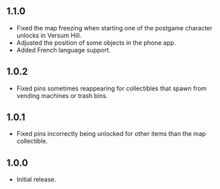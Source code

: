 ## 1.1.0

- Fixed the map freezing when starting one of the postgame character unlocks in Versum Hill.
- Adjusted the position of some objects in the phone app.
- Added French language support.

## 1.0.2

- Fixed pins sometimes reappearing for collectibles that spawn from vending machines or trash bins.

## 1.0.1

- Fixed pins incorrectly being unlocked for other items than the map collectible.

## 1.0.0

- Initial release.